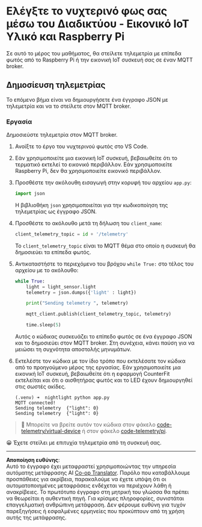 <!--
CO_OP_TRANSLATOR_METADATA:
{
  "original_hash": "1226517aae5f5b6f904434670394c688",
  "translation_date": "2025-08-27T21:14:36+00:00",
  "source_file": "1-getting-started/lessons/4-connect-internet/single-board-computer-telemetry.md",
  "language_code": "el"
}
-->
# Ελέγξτε το νυχτερινό φως σας μέσω του Διαδικτύου - Εικονικό IoT Υλικό και Raspberry Pi

Σε αυτό το μέρος του μαθήματος, θα στείλετε τηλεμετρία με επίπεδα φωτός από το Raspberry Pi ή την εικονική IoT συσκευή σας σε έναν MQTT broker.

## Δημοσίευση τηλεμετρίας

Το επόμενο βήμα είναι να δημιουργήσετε ένα έγγραφο JSON με τηλεμετρία και να το στείλετε στον MQTT broker.

### Εργασία

Δημοσιεύστε τηλεμετρία στον MQTT broker.

1. Ανοίξτε το έργο του νυχτερινού φωτός στο VS Code.

1. Εάν χρησιμοποιείτε μια εικονική IoT συσκευή, βεβαιωθείτε ότι το τερματικό εκτελεί το εικονικό περιβάλλον. Εάν χρησιμοποιείτε Raspberry Pi, δεν θα χρησιμοποιείτε εικονικό περιβάλλον.

1. Προσθέστε την ακόλουθη εισαγωγή στην κορυφή του αρχείου `app.py`:

    ```python
    import json
    ```

    Η βιβλιοθήκη `json` χρησιμοποιείται για την κωδικοποίηση της τηλεμετρίας ως έγγραφο JSON.

1. Προσθέστε το ακόλουθο μετά τη δήλωση του `client_name`:

    ```python
    client_telemetry_topic = id + '/telemetry'
    ```

    Το `client_telemetry_topic` είναι το MQTT θέμα στο οποίο η συσκευή θα δημοσιεύει τα επίπεδα φωτός.

1. Αντικαταστήστε το περιεχόμενο του βρόχου `while True:` στο τέλος του αρχείου με το ακόλουθο:

    ```python
    while True:
        light = light_sensor.light
        telemetry = json.dumps({'light' : light})

        print("Sending telemetry ", telemetry)
    
        mqtt_client.publish(client_telemetry_topic, telemetry)
    
        time.sleep(5)
    ```

    Αυτός ο κώδικας συσκευάζει το επίπεδο φωτός σε ένα έγγραφο JSON και το δημοσιεύει στον MQTT broker. Στη συνέχεια, κάνει παύση για να μειώσει τη συχνότητα αποστολής μηνυμάτων.

1. Εκτελέστε τον κώδικα με τον ίδιο τρόπο που εκτελέσατε τον κώδικα από το προηγούμενο μέρος της εργασίας. Εάν χρησιμοποιείτε μια εικονική IoT συσκευή, βεβαιωθείτε ότι η εφαρμογή CounterFit εκτελείται και ότι ο αισθητήρας φωτός και το LED έχουν δημιουργηθεί στις σωστές ακίδες.

    ```output
    (.venv) ➜  nightlight python app.py 
    MQTT connected!
    Sending telemetry  {"light": 0}
    Sending telemetry  {"light": 0}
    ```

> 💁 Μπορείτε να βρείτε αυτόν τον κώδικα στον φάκελο [code-telemetry/virtual-device](../../../../../1-getting-started/lessons/4-connect-internet/code-telemetry/virtual-device) ή στον φάκελο [code-telemetry/pi](../../../../../1-getting-started/lessons/4-connect-internet/code-telemetry/pi).

😀 Έχετε στείλει με επιτυχία τηλεμετρία από τη συσκευή σας.

---

**Αποποίηση ευθύνης**:  
Αυτό το έγγραφο έχει μεταφραστεί χρησιμοποιώντας την υπηρεσία αυτόματης μετάφρασης AI [Co-op Translator](https://github.com/Azure/co-op-translator). Παρόλο που καταβάλλουμε προσπάθειες για ακρίβεια, παρακαλούμε να έχετε υπόψη ότι οι αυτοματοποιημένες μεταφράσεις ενδέχεται να περιέχουν λάθη ή ανακρίβειες. Το πρωτότυπο έγγραφο στη μητρική του γλώσσα θα πρέπει να θεωρείται η αυθεντική πηγή. Για κρίσιμες πληροφορίες, συνιστάται επαγγελματική ανθρώπινη μετάφραση. Δεν φέρουμε ευθύνη για τυχόν παρεξηγήσεις ή εσφαλμένες ερμηνείες που προκύπτουν από τη χρήση αυτής της μετάφρασης.